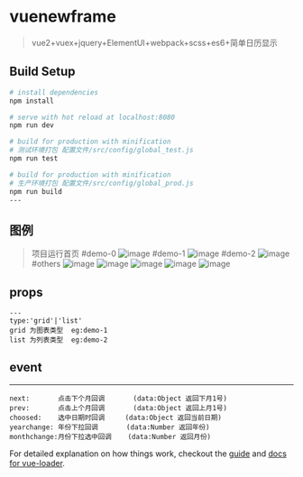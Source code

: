 # vuenewframe

> vue2+vuex+jquery+ElementUI+webpack+scss+es6+简单日历显示

## Build Setup

``` bash
# install dependencies
npm install

# serve with hot reload at localhost:8080
npm run dev

# build for production with minification
# 测试环境打包 配置文件/src/config/global_test.js
npm run test

# build for production with minification
# 生产环境打包 配置文件/src/config/global_prod.js
npm run build
---
```
## 图例
>项目运行首页
	#demo-0
![image](https://github.com/zfdai/vueFrame-datetimeshow/raw/master/screenshots/demo-0.png)
	#demo-1
![image](https://github.com/zfdai/vueFrame-datetimeshow/raw/master/screenshots/demo-1.png)
	#demo-2
![image](https://github.com/zfdai/vueFrame-datetimeshow/raw/master/screenshots/demo-2.png)
	#others
![image](https://github.com/zfdai/vueFrame-datetimeshow/raw/master/screenshots/demo-3.png)
![image](https://github.com/zfdai/vueFrame-datetimeshow/raw/master/screenshots/demo-4.png)
![image](https://github.com/zfdai/vueFrame-datetimeshow/raw/master/screenshots/demo-5.png)
![image](https://github.com/zfdai/vueFrame-datetimeshow/raw/master/screenshots/demo-6.png)
![image](https://github.com/zfdai/vueFrame-datetimeshow/raw/master/screenshots/demo-7.png)
## props
```
---
type:'grid'|'list' 
grid 为图表类型 	eg:demo-1
list 为列表类型	eg:demo-2
```
## event
---
```
next:		点击下个月回调	      (data:Object 返回下月1号)    
prev:		点击上个月回调	      (data:Object 返回上月1号)	 
choosed:	选中日期时回调     (data:Object 返回当前日期)	
yearchange:	年份下拉回调		 (data:Number 返回年份)		
monthchange:月份下拉选中回调	(data:Number 返回月份)
```

For detailed explanation on how things work, checkout the [guide](http://vuejs-templates.github.io/webpack/) and [docs for vue-loader](http://vuejs.github.io/vue-loader).
